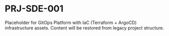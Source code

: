 # PRJ-SDE-001

Placeholder for GitOps Platform with IaC (Terraform + ArgoCD) infrastructure assets. Content will be restored from legacy project structure.

